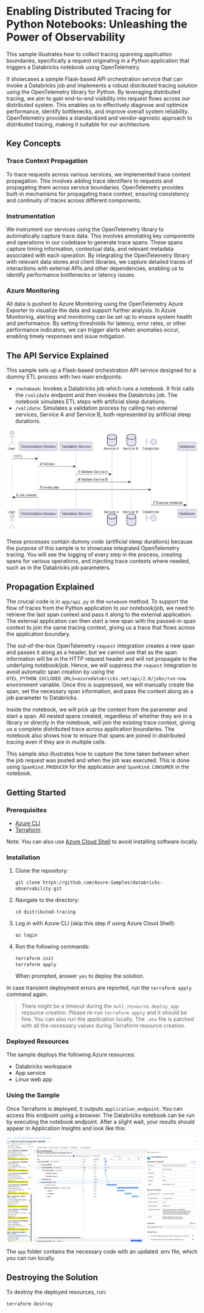 # Enabling Distributed Tracing for Python Notebooks: Unleashing the Power of Observability

This sample illustrates how to collect tracing spanning application boundaries, specifically a request originating in a Python application that triggers a Databricks notebook using OpenTelemetry.

It showcases a sample Flask-based API orchestration service that can invoke a Databricks job and implements a robust distributed tracing solution using the OpenTelemetry library for Python. By leveraging distributed tracing, we aim to gain end-to-end visibility into request flows across our distributed system. This enables us to effectively diagnose and optimize performance, identify bottlenecks, and improve overall system reliability. OpenTelemetry provides a standardized and vendor-agnostic approach to distributed tracing, making it suitable for our architecture.

## Key Concepts

### Trace Context Propagation

To trace requests across various services, we implemented trace context propagation. This involves adding trace identifiers to requests and propagating them across service boundaries. OpenTelemetry provides built-in mechanisms for propagating trace context, ensuring consistency and continuity of traces across different components.

### Instrumentation

We instrument our services using the OpenTelemetry library to automatically capture trace data. This involves annotating key components and operations in our codebase to generate trace spans. These spans capture timing information, contextual data, and relevant metadata associated with each operation. By integrating the OpenTelemetry library with relevant data stores and client libraries, we capture detailed traces of interactions with external APIs and other dependencies, enabling us to identify performance bottlenecks or latency issues.

### Azure Monitoring

All data is pushed to Azure Monitoring using the OpenTelemetry Azure Exporter to visualize the data and support further analysis. In Azure Monitoring, alerting and monitoring can be set up to ensure system health and performance. By setting thresholds for latency, error rates, or other performance indicators, we can trigger alerts when anomalies occur, enabling timely responses and issue mitigation.

## The API Service Explained

This sample sets up a Flask-based orchestration API service designed for a dummy ETL process with two main endpoints:

- `/notebook`: Invokes a Databricks job which runs a notebook. It first calls the `/validate` endpoint and then invokes the Databricks job. The notebook simulates ETL steps with artificial sleep durations.
- `/validate`: Simulates a validation process by calling two external services, Service A and Service B, both represented by artificial sleep durations.
  
![Application flow](./assets/flow.png)

These processes contain dummy code (artificial sleep durations) because the purpose of this sample is to showcase integrated OpenTelemetry tracing. You will see the logging of every step in the process, creating spans for various operations, and injecting trace contexts where needed, such as in the Databricks job parameters.

## Propagation Explained

The crucial code is in `app/api.py` in the `notebook` method. To support the flow of traces from the Python application to our notebook/job, we need to retrieve the last span context and pass it along to the external application. The external application can then start a new span with the passed-in span context to join the same tracing context, giving us a trace that flows across the application boundary.

The out-of-the-box OpenTelemetry `request` integration creates a new span and passes it along as a header, but we cannot use that as the span information will be in the HTTP request header and will not propagate to the underlying notebook/job. Hence, we will suppress the `request` integration to avoid automatic span creation by using the `OTEL_PYTHON_EXCLUDED_URLS=azuredatabricks.net/api/2.0/jobs/run-now` environment variable. Once this is suppressed, we will manually create the span, set the necessary span information, and pass the context along as a job parameter to Databricks.

Inside the notebook, we will pick up the context from the parameter and start a span. All nested spans created, regardless of whether they are in a library or directly in the notebook, will join the existing trace context, giving us a complete distributed trace across application boundaries. The notebook also shows how to ensure that spans are joined in distributed tracing even if they are in multiple cells.

This sample also illustrates how to capture the time taken between when the job request was posted and when the job was executed. This is done using `SpanKind.PRODUCER` for the application and `SpanKind.CONSUMER` in the notebook.

## Getting Started

### Prerequisites

- [Azure CLI](https://learn.microsoft.com/cli/azure/install-azure-cli)
- [Terraform](https://www.terraform.io/downloads.html)

Note: You can also use [Azure Cloud Shell](https://learn.microsoft.com/en-us/azure/cloud-shell/overview) to avoid installing software locally.

### Installation

1. Clone the repository:
   ```shell
   git clone https://github.com/Azure-Samples/databricks-observability.git
   ```

2. Navigate to the directory:
   ```shell
   cd distributed-tracing
   ```

3. Log in with Azure CLI (skip this step if using Azure Cloud Shell):
   ```shell
   az login
   ```

4. Run the following commands:
   ```shell
   terraform init
   terraform apply
   ```

   When prompted, answer `yes` to deploy the solution.

In case transient deployment errors are reported, run the `terraform apply` command again.

> There might be a timeout during the `null_resource.deploy_app` resource creation. Please re-run `terraform apply` and it should be fine. You can also run the application locally. The `.env` file is patched with all the necessary values during Terraform resource creation.

### Deployed Resources

The sample deploys the following Azure resources:

- Databricks workspace
- App service
- Linux web app

### Using the Sample

Once Terraform is deployed, it outputs `application_endpoint`. You can access this endpoint using a browser. The Databricks notebook can be run by executing the notebook endpoint. After a slight wait, your results should appear in Application Insights and look like this:

![Application Insights Trace](./assets/screenshot_app_insights.png)

The `app` folder contains the necessary code with an updated .env file, which you can run locally.

## Destroying the Solution

To destroy the deployed resources, run:
```shell
terraform destroy
```
